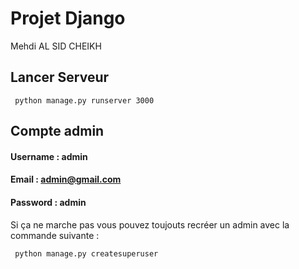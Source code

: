 # Projet Django

Mehdi AL SID CHEIKH


## Lancer Serveur

```
 python manage.py runserver 3000
```

## Compte admin

#### Username : admin
#### Email : admin@gmail.com
#### Password : admin

Si ça ne marche pas vous pouvez toujouts recréer un admin avec la commande suivante :

```
 python manage.py createsuperuser
```
